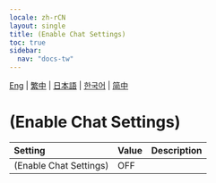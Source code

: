 ```yaml
---
locale: zh-rCN
layout: single
title: (Enable Chat Settings)
toc: true
sidebar:
  nav: "docs-tw"
---
```

[Eng](/dancexr/menu/2025.4/chat/enabled) | [繁中](/tw/dancexr/menu/2025.4/chat/enabled) | [日本語](/jp/dancexr/menu/2025.4/chat/enabled) | [한국어](/kr/dancexr/menu/2025.4/chat/enabled) | [简中](/zh/dancexr/menu/2025.4/chat/enabled)

# (Enable Chat Settings)



| Setting | Value | Description |
| :--- | --- | :--- |
| (Enable Chat Settings) | OFF | 
